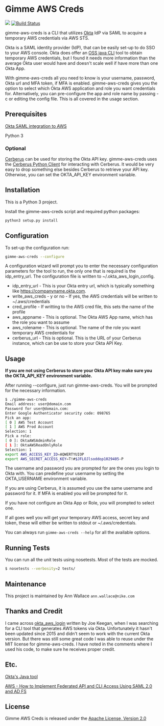 # Gimme AWS Creds

[![][license img]][license]
[![Build Status](https://travis-ci.org/Nike-Inc/gimme-aws-creds.svg?branch=master)](https://travis-ci.org/Nike-Inc/gimme-aws-creds)

gimme-aws-creds is a CLI that utilizes [Okta](https://www.okta.com/) IdP via SAML to acquire a temporary AWS credentials via AWS STS.

Okta is a SAML identity provider (IdP), that can be easily set-up to do SSO to your AWS console. Okta does offer an [OSS java CLI]((https://github.com/oktadeveloper/okta-aws-cli-assume-role)) tool to obtain temporary AWS credentials, but I found it needs more information than the average Okta user would have and doesn't scale well if have more than one Okta App.

With gimme-aws-creds all you need to know is your username, password, Okta url and MFA token, if MFA is enabled. gimme-aws-creds gives you the option to select which Okta AWS application and role you want credentials for. Alternatively, you can pre-configure the app and role name by passing -c or editing the config file. This is all covered in the usage section.


## Prerequisites

[Okta SAML integration to AWS](https://support.okta.com/help/articles/Knowledge_Article/Amazon-Web-Services-and-Okta-Integration-Guide?popup=true&retURL=%2Fhelp%2Fapex%2FKnowledgeArticleJson%3Fc%3DOkta_Documentation%3ATechnical_Documentation&p=101&inline=1)

Python 3

### Optional
[Cerberus](http://engineering.nike.com/cerberus/) can be used for storing the Okta API key. gimme-aws-creds uses the [Cerberus Python Client](https://github.com/Nike-Inc/cerberus-python-client) for interacting with Cerberus. It would be very easy to drop something else besides Cerberus to retrieve your API key. Otherwise, you can set the OKTA_API_KEY environment variable.


## Installation
This is a Python 3 project.

Install the gimme-aws-creds script and required python packages:
```bash
python3 setup.py install
```

## Configuration

To set-up the configuration run:
```bash
gimme-aws-creds --configure
```

A configuration wizard will prompt you to enter the necessary configuration parameters for the tool to run, the only one that is required is the idp_entry_url. The configuration file is written to ~/.okta_aws_login_config.

- idp_entry_url - This is your Okta entry url, which is typically something like https://companyname.okta.com.
- write_aws_creds - y or no - If yes, the AWS credentials will be written to ~/.aws/credentials
- cred_profile - If writting to the AWS cred file, this sets the name of the profile
- aws_appname - This is optional. The Okta AWS App name, which has the role you want to assume
- aws_rolename - This is optional. The name of the role you want temporary AWS credentials for
- cerberus_url - This is optional. This is the URL of your Cerberus instance, which can be use to store your Okta API Key.


## Usage

**If you are not using Cerberus to store your Okta API key make sure you the OKTA_API_KEY environment variable.**

After running --configure, just run gimme-aws-creds. You will be prompted for the necessary information.


```bash
$ ./gimme-aws-creds
Email address: user@domain.com
Password for user@domain.com:
Enter Google Authenticator security code: 098765
Pick an app:
[ 0 ] AWS Test Account
[ 1 ] AWS Prod Account
Selection: 1
Pick a role:
[ 0 ]: OktaAWSAdminRole
[ 1 ]: OktaAWSReadOnlyRole
Selection: 1
export AWS_ACCESS_KEY_ID=AQWERTYUIOP
export AWS_SECRET_ACCESS_KEY=T!#$JFLOJlsoddop1029405-P
```

The username and password you are prompted for are the ones you login to Okta with. You can predefine your username by setting the OKTA_USERNAME environment variable.

If you are using Cerberus, it is assumed you use the same username and password for it. If MFA is enabled you will be prompted for it.

If you have not configure an Okta App or Role, you will prompted to select one.

If all goes well you will get your temporary AWS access, secret key and token, these will either be written to stdout or ~/.aws/credentials.

You can always run ```gimme-aws-creds --help``` for all the available options.

## Running Tests

You can run all the unit tests using nosetests. Most of the tests are mocked.

```bash
$ nosetests --verbosity=2 tests/
```

## Maintenance
This project is maintained by Ann Wallace `ann.wallace@nike.com`

## Thanks and Credit
I came across [okta_aws_login](https://github.com/nimbusscale/okta_aws_login) written by Joe Keegan, when I was searching for a CLI tool that generates AWS tokens via Okta. Unfortunately it hasn't been updated since 2015 and didn't seem to work with the current Okta version. But there was still some great code I was able to reuse under the MIT license for gimme-aws-creds. I have noted in the comments where I used his code, to make sure he receives proper credit.  

## Etc.

[Okta's Java tool](https://github.com/oktadeveloper/okta-aws-cli-assume-role)

[AWS - How to Implement Federated API and CLI Access Using SAML 2.0 and AD FS](https://aws.amazon.com/blogs/security/how-to-implement-federated-api-and-cli-access-using-saml-2-0-and-ad-fs/)

## License
Gimme AWS Creds is released under the [Apache License, Version 2.0](http://www.apache.org/licenses/LICENSE-2.0)

[license]:LICENSE.txt
[license img]:https://img.shields.io/badge/License-Apache%202-blue.svg

